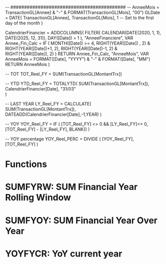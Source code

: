 -- ##########################################
-- AnneeMois = TransactionGL[Annee] & "-" & FORMAT(TransactionGL[Mois], "00")
GLDate = 
    DATE(
        TransactionGL[Annee], 
        TransactionGL[Mois], 
        1  -- Set to the first day of the month
)

CalendrierFinancier = 
    ADDCOLUMNS(
        FILTER(
            CALENDAR(DATE(2020, 1, 1), DATE(2025, 12, 31)),
            DAY([Date]) = 1
        ),
        "AnneeFinanciere", 
            VAR Annee_Fin_Calc = 
                IF (
                    MONTH([Date]) >= 4, 
                    RIGHT(YEAR([Date]) , 2) & RIGHT(YEAR([Date])+1, 2),
                    RIGHT(YEAR([Date])-1, 2) & RIGHT(YEAR([Date]), 2)
                )
            RETURN Annee_Fin_Calc,
        "AnneeMois", 
            VAR AnneeMois = FORMAT([Date], "YYYY") & "-" & FORMAT([Date], "MM")
            RETURN AnneeMois
)


-- TOT
TOT_Reel_FY = SUM(TransactionGL[MontantTrx]) 

-- YTD
YTD_Reel_FY = 
    TOTALYTD(
        SUM(TransactionGL[MontantTrx]), 
        CalendrierFinancier[Date], 
        "31/03"  
)

-- LAST YEAR
LY_Reel_FY = 
    CALCULATE(
        SUM(TransactionGL[MontantTrx]),
        DATEADD(CalendrierFinancier[Date],-1,YEAR)
)


-- YOY
YOY_Reel_FY = 
IF (
    [TOT_Reel_FY] <> 0 && [LY_Reel_FY]<> 0,
    [TOT_Reel_FY] - [LY_Reel_FY],
    BLANK()
)

-- YOY percentage 
YOY_Reel_PERC = 
DIVIDE (
    [YOY_Reel_FY],
    [TOT_Reel_FY] 
)



# Functions
# SUMFYRW: SUM Financial Year Rolling Window
# SUMFYOY: SUM Financial Year Over Year
# YOYFYCR: YoY current year